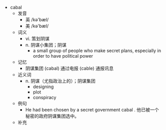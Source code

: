 - cabal
  - 发音
    - 英 /kə'bæl/
    - 美 /kə'bæl/
  - 词义
    - vi. 策划阴谋
    - n. 阴谋小集团；阴谋
      - a small group of people who make secret plans, especially in order to have political power
  - 记忆
    - 阴谋集团 (cabal) 通过电报 (cable) 通报讯息
  - 近义词
    - n. 阴谋（尤指政治上的）；阴谋集团
      - designing
      - plot
      - conspiracy
  - 例句
    - He had been chosen by a secret government cabal . 他已被一个秘密的政府阴谋集团选中。
  - 补充